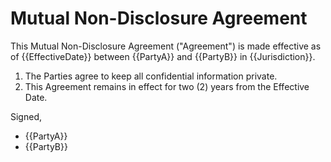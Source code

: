 # Mutual Non-Disclosure Agreement

This Mutual Non-Disclosure Agreement ("Agreement") is made effective as of {{EffectiveDate}} 
between {{PartyA}} and {{PartyB}} in {{Jurisdiction}}.

1. The Parties agree to keep all confidential information private.
2. This Agreement remains in effect for two (2) years from the Effective Date.

Signed,

- {{PartyA}}
- {{PartyB}}
